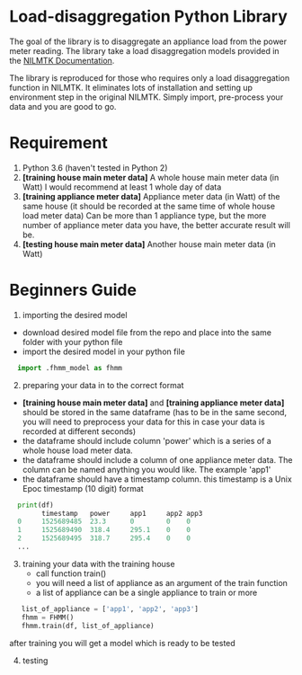 # Load-disaggregation Python Library

The goal of the library is to disaggregate an appliance load from the power meter reading. The library take a load disaggregation models provided in the [NILMTK Documentation](https://github.com/nilmtk/nilmtk/tree/master/docs/manual).

The library is reproduced for those who requires only a load disaggregation function in NILMTK. It eliminates lots of installation and setting up environment step in the original NILMTK. Simply import, pre-process your data and you are good to go.

# Requirement
1. Python 3.6 (haven't tested in Python 2)
2. **[training house main meter data]** A whole house main meter data (in Watt)
  I would recommend at least 1 whole day of data
3. **[training appliance meter data]** Appliance meter data (in Watt) of the same house (it should be recorded at the same time of whole house load meter data)
  Can be more than 1 appliance type, but the more number of appliance meter data you have, the better accurate result will be.
4. **[testing house main meter data]** Another house main meter data (in Watt)

# Beginners Guide
1. importing the desired model
  - download desired model file from the repo and place into the same folder with your python file
  - import the desired model in your python file
```python
  import .fhmm_model as fhmm
```
2. preparing your data in to the correct format
  - **[training house main meter data]** and **[training appliance meter data]** should be stored in the same dataframe (has to be in the same second, you will need to preprocess your data for this in case your data is recorded at different seconds)
  - the dataframe should include column 'power' which is a series of a whole house load meter data.
  - the dataframe should include a column of one appliance meter data. The column can be named anything you would like. The example 'app1'
  - the dataframe should have a timestamp column. this timestamp is a Unix Epoc timestamp (10 digit) format

```python
  print(df)
        timestamp   power     app1     app2	app3
  0     1525689485  23.3      0        0	0
  1     1525689490  318.4     295.1    0	0
  2     1525689495  318.7     295.4    0	0
  ...
```

3. training your data with the training house
   - call function train()
   - you will need a list of appliance as an argument of the train function
   - a list of appliance can be a single appliance to train or more

```python
   list_of_appliance = ['app1', 'app2', 'app3']
   fhmm = FHMM()
   fhmm.train(df, list_of_appliance)
```
   after training you will get a model which is ready to be tested
   
4. testing 
